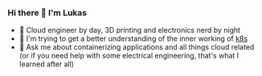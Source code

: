 ### Hi there 👋 I'm Lukas

<!--
**Transmitt0r/Transmitt0r** is a ✨ _special_ ✨ repository because its `README.md` (this file) appears on your GitHub profile.

Here are some ideas to get you started:

- 🔭 I’m currently working on ...
- 🌱 I’m currently learning ...
- 👯 I’m looking to collaborate on ...
- 🤔 I’m looking for help with ...
- 💬 Ask me about ...
- 📫 How to reach me: ...
- 😄 Pronouns: ...
- ⚡ Fun fact: ...
-->

- 🔭 Cloud engineer by day, 3D printing and electronics nerd by night
- 🌱 I'm trying to get a better understanding of the inner working of [k8s](https://https://github.com/kubernetes/kubernetes)
- 💬 Ask me about containerizing applications and all things cloud related (or if you need help with some electrical engineering, that's what I learned after all)
